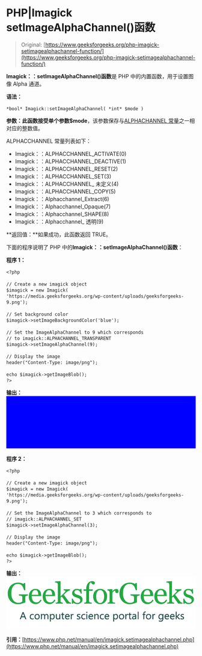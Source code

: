 # PHP|Imagick setImageAlphaChannel()函数

> Original: [https://www.geeksforgeeks.org/php-imagick-setimagealphachannel-function/](https://www.geeksforgeeks.org/php-imagick-setimagealphachannel-function/)

**Imagick：：setImageAlphaChannel()函数**是 PHP 中的内置函数，用于设置图像 Alpha 通道。

**语法：**

```
*bool* Imagick::setImageAlphaChannel( *int* $mode )
```

**参数：**此函数接受单个参数**$mode**，该参数保存与[ALPHACHANNEL 常量](https://www.php.net/manual/en/imagick.constants.php#imagick.constants.alphachannel)之一相对应的整数值。

ALPHACCHANNEL 常量列表如下：

*   Imagick：：ALPHACCHANNEL_ACTIVATE(0)
*   Imagick：：ALPHACCHANNEL_DEACTIVE(1)
*   Imagick：：ALPHACCHANNEL_RESET(2)
*   Imagick：：ALPHACCHANNEL_SET(3)
*   Imagick：：ALPHACCHANNEL_ 未定义(4)
*   Imagick：：ALPHACCHANNEL_COPY(5)
*   Imagick：：Alphacchannel_Extract(6)
*   Imagick：：Alphacchannel_Opaque(7)
*   Imagick：：Alphacchannel_SHAPE(8)
*   Imagick：：Alphacchannel_ 透明(9)

**返回值：**如果成功，此函数返回 TRUE。

下面的程序说明了 PHP 中的**Imagick：：setImageAlphaChannel()函数**：

**程序 1：**

```
<?php

// Create a new imagick object
$imagick = new Imagick(
'https://media.geeksforgeeks.org/wp-content/uploads/geeksforgeeks-9.png');

// Set background color
$imagick->setImageBackgroundColor('blue');

// Set the ImageAlphaChannel to 9 which corresponds
// to imagick::ALPHACHANNEL_TRANSPARENT
$imagick->setImageAlphaChannel(9);

// Display the image
header("Content-Type: image/png");

echo $imagick->getImageBlob();
?>
```

**输出：**
![](img/bbde89c3129a52f0ff74a06457935c99.png)

**程序 2：**

```
<?php

// Create a new imagick object
$imagick = new Imagick(
'https://media.geeksforgeeks.org/wp-content/uploads/geeksforgeeks-9.png');

// Set the ImageAlphaChannel to 3 which corresponds to
// imagick::ALPHACHANNEL_SET
$imagick->setImageAlphaChannel(3);

// Display the image
header("Content-Type: image/png");

echo $imagick->getImageBlob();
?>
```

**输出：**
![](img/bbf9f6c27c8ff175b56ab46809544751.png)

**引用：**[https://www.php.net/manual/en/imagick.setimagealphachannel.php](https://www.php.net/manual/en/imagick.setimagealphachannel.php)